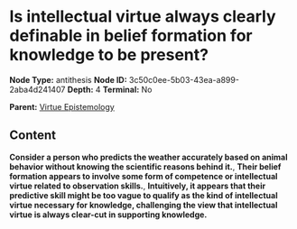 # Is intellectual virtue always clearly definable in belief formation for knowledge to be present?

**Node Type:** antithesis
**Node ID:** 3c50c0ee-5b03-43ea-a899-2aba4d241407
**Depth:** 4
**Terminal:** No

**Parent:** [Virtue Epistemology](virtue-epistemology-synthesis-7b562b16-cc94-4d6b-a685-ce723fa6cfaf.md)

## Content

**Consider a person who predicts the weather accurately based on animal behavior without knowing the scientific reasons behind it.**, **Their belief formation appears to involve some form of competence or intellectual virtue related to observation skills.**, **Intuitively, it appears that their predictive skill might be too vague to qualify as the kind of intellectual virtue necessary for knowledge, challenging the view that intellectual virtue is always clear-cut in supporting knowledge.**
